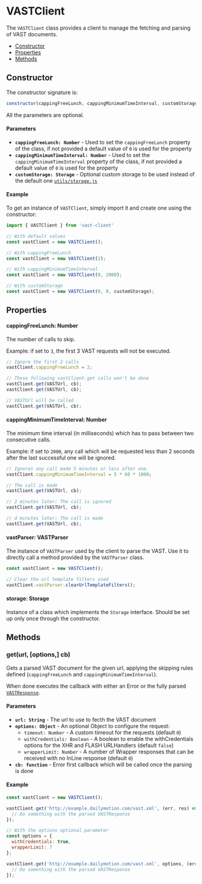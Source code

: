 # VASTClient

The `VASTClient` class provides a client to manage the fetching and parsing of VAST documents.

* [Constructor](#constructor)
* [Properties](#properties)
* [Methods](#methods)

## Constructor<a name="constructor"></a>

The constructor signature is:
```Javascript
constructor(cappingFreeLunch, cappingMinimumTimeInterval, customStorage)
```
All the parameters are optional.
#### Parameters
 * **`cappingFreeLunch: Number`** - Used to set the `cappingFreeLunch` property of the class, if not provided a default value of `0` is used for the property
 * **`cappingMinimumTimeInterval: Number`** - Used to set the `cappingMinimumTimeInterval` property of the class, if not provided a default value of `0` is used for the property
 * **`customStorage: Storage`** - Optional custom storage to be used instead of the default one [`utils/storage.js`](../../src/util/storage.js)

#### Example
To get an instance of `VASTClient`, simply import it and create one using the constructor:
```Javascript
import { VASTClient } from 'vast-client'

// With default values
const vastClient = new VASTClient();

// With cappingFreeLunch
const vastClient = new VASTClient(2);

// With cappingMinimumTimeInterval
const vastClient = new VASTClient(0, 2000);

// With customStorage
const vastClient = new VASTClient(0, 0, customStorage);
```

## Properties<a name="properties"></a>

#### cappingFreeLunch: Number
The number of calls to skip.

Example: if set to `3`, the first 3 VAST requests will not be executed.

```Javascript
// Ignore the first 2 calls
vastClient.cappingFreeLunch = 2;

// Those following vastClient.get calls won't be done
vastClient.get(VASTUrl, cb);
vastClient.get(VASTUrl, cb);

// VASTUrl will be called
vastClient.get(VASTUrl, cb);
```

#### cappingMinimumTimeInterval: Number
The minimum time interval (in milliseconds) which has to pass between two consecutive calls.

Example: if set to `2000`, any call which will be requested less than 2 seconds after the last successful one will be ignored.

```Javascript
// Ignores any call made 5 minutes or less after one.
vastClient.cappingMinimumTimeInterval = 5 * 60 * 1000;

// The call is made
vastClient.get(VASTUrl, cb);

// 2 minutes later: The call is ignored
vastClient.get(VASTUrl, cb);

// d minutes later: The call is made
vastClient.get(VASTUrl, cb);
```

#### vastParser: VASTParser
The instance of `VASTParser` used by the client to parse the VAST. Use it to directly call a method provided by the `VASTParser` class.

```Javascript
const vastClient = new VASTClient();

// Clear the url template filters used
vastClient.vastParser.clearUrlTemplateFilters();
```

#### storage: Storage
Instance of a class which implements the `Storage` interface. Should be set up only once through the constructor.

## Methods<a name="methods"></a>

### get(url, [options,] cb)
Gets a parsed VAST document for the given url, applying the skipping rules defined (`cappingFreeLunch` and `cappingMinimumTimeInterval`).

When done executes the callback with either an Error or the fully parsed [`VASTResponse`](../../src/vast_response.js).

#### Parameters
 * **`url: String`** - The url to use to fecth the VAST document
 * **`options: Object`** - An optional Object to configure the request:
    * `timeout: Number` - A custom timeout for the requests (default `0`)
    * `withCredentials: Boolean` - A boolean to enable the withCredentials options for the XHR and FLASH URLHandlers (default `false`)
    * `wrapperLimit: Number` - A number of Wrapper responses that can be received with no InLine response (default `0`)
 * **`cb: function`** - Error first callback which will be called once the parsing is done

#### Example
```Javascript
const vastClient = new VASTClient();

vastClient.get('http://example.dailymotion.com/vast.xml', (err, res) => {
  // Do something with the parsed VASTResponse
});

// With the options optional parameter
const options = {
  withCredentials: true,
  wrapperLimit: 7
};

vastClient.get('http://example.dailymotion.com/vast.xml', options, (err, res) => {
  // Do something with the parsed VASTResponse
});
```

